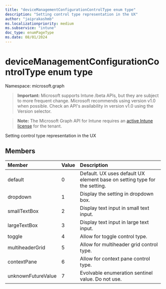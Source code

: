 ```yaml
---
title: "deviceManagementConfigurationControlType enum type"
description: "Setting control type representation in the UX"
author: "jaiprakashmb"
ms.localizationpriority: medium
ms.subservice: "intune"
doc_type: enumPageType
ms.date: 08/01/2024
---
```


# deviceManagementConfigurationControlType enum type

Namespace: microsoft.graph

> **Important:** Microsoft supports Intune /beta APIs, but they are subject to more frequent change. Microsoft recommends using version v1.0 when possible. Check an API's availability in version v1.0 using the Version selector.

> **Note:** The Microsoft Graph API for Intune requires an [active Intune license](https://go.microsoft.com/fwlink/?linkid=839381) for the tenant.

Setting control type representation in the UX

## Members
|Member|Value|Description|
|:---|:---|:---|
|default|0|Default. UX uses default UX element base on setting type for the setting.|
|dropdown|1|Display the setting in dropdown box.|
|smallTextBox|2|Display text input in small text input.|
|largeTextBox|3|Display text input in large text input.|
|toggle|4|Allow for toggle control type.|
|multiheaderGrid|5|Allow for multiheader grid control type.|
|contextPane|6|Allow for context pane control type.|
|unknownFutureValue|7|Evolvable enumeration sentinel value. Do not use.|